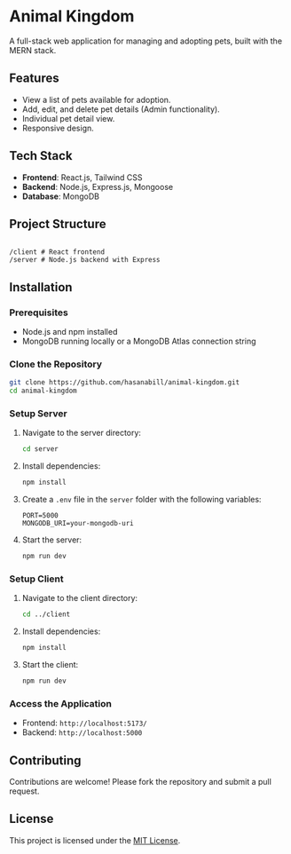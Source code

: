 # Animal Kingdom

A full-stack web application for managing and adopting pets, built with the MERN stack.

## Features

- View a list of pets available for adoption.
- Add, edit, and delete pet details (Admin functionality).
- Individual pet detail view.
- Responsive design.

## Tech Stack

- **Frontend**: React.js, Tailwind CSS
- **Backend**: Node.js, Express.js, Mongoose
- **Database**: MongoDB

## Project Structure

```

/client # React frontend
/server # Node.js backend with Express

```

## Installation

### Prerequisites

- Node.js and npm installed
- MongoDB running locally or a MongoDB Atlas connection string

### Clone the Repository

```bash
git clone https://github.com/hasanabill/animal-kingdom.git
cd animal-kingdom
```

### Setup Server

1. Navigate to the server directory:
   ```bash
   cd server
   ```
2. Install dependencies:
   ```bash
   npm install
   ```
3. Create a `.env` file in the `server` folder with the following variables:
   ```env
   PORT=5000
   MONGODB_URI=your-mongodb-uri
   ```
4. Start the server:
   ```bash
   npm run dev
   ```

### Setup Client

1. Navigate to the client directory:
   ```bash
   cd ../client
   ```
2. Install dependencies:
   ```bash
   npm install
   ```
3. Start the client:
   ```bash
   npm run dev
   ```

### Access the Application

- Frontend: `http://localhost:5173/`
- Backend: `http://localhost:5000`

## Contributing

Contributions are welcome! Please fork the repository and submit a pull request.

## License

This project is licensed under the [MIT License](LICENSE).
